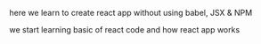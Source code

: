here we learn to create react app without using babel, JSX & NPM

we start learning basic of react code and how react app works